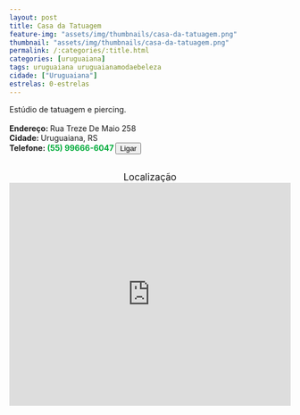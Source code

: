 ```yaml
---
layout: post
title: Casa da Tatuagem
feature-img: "assets/img/thumbnails/casa-da-tatuagem.png"
thumbnail: "assets/img/thumbnails/casa-da-tatuagem.png"
permalink: /:categories/:title.html
categories: [uruguaiana]
tags: uruguaiana uruguaianamodaebeleza
cidade: ["Uruguaiana"]
estrelas: 0-estrelas
---
```

Estúdio de tatuagem e piercing.<!-- more --><br/>
<br/>
<b>Endereço: </b>Rua Treze De Maio 258<br />
<b>Cidade: </b>Uruguaiana, RS<br />
<b>Telefone: <span style="color: #00ab3a;">(55) 99666-6047</span> <a href="tel:55996666047"><button class="ligar">Ligar</button></a></b><br />
<br />
<div style="font-size: larger; text-align: center;">
Localização</div>
<iframe src="https://www.google.com/maps/embed?pb=!1m18!1m12!1m3!1d3463.1360860616583!2d-57.09157628489124!3d-29.773706281981628!2m3!1f0!2f0!3f0!3m2!1i1024!2i768!4f13.1!3m3!1m2!1s0x94535b372baab439%3A0xbcf36234ab40e5b9!2sR.+Treze+de+Maio%2C+258+-+Centro%2C+Uruguaiana+-+RS%2C+97500-601!5e0!3m2!1spt-BR!2sbr!4v1524363497471" width="100%" height="400" frameborder="0" style="border:0" allowfullscreen></iframe>

